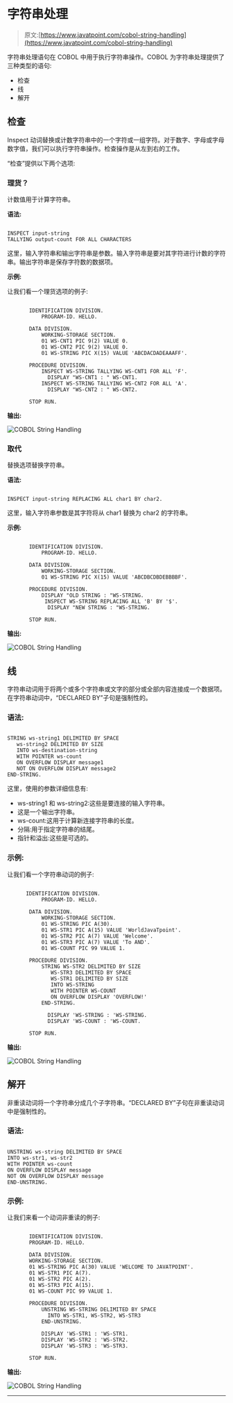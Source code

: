# 字符串处理

> 原文:[https://www.javatpoint.com/cobol-string-handling](https://www.javatpoint.com/cobol-string-handling)

字符串处理语句在 COBOL 中用于执行字符串操作。COBOL 为字符串处理提供了三种类型的语句:

*   检查
*   线
*   解开

## 检查

Inspect 动词替换或计数字符串中的一个字符或一组字符。对于数字、字母或字母数字值，我们可以执行字符串操作。检查操作是从左到右的工作。

“检查”提供以下两个选项:

### 理货？

计数值用于计算字符串。

**语法:**

```

INSPECT input-string
TALLYING output-count FOR ALL CHARACTERS

```

这里，输入字符串和输出字符串是参数。输入字符串是要对其字符进行计数的字符串。输出字符串是保存字符数的数据项。

**示例:**

让我们看一个理货选项的例子:

```

       IDENTIFICATION DIVISION.
           PROGRAM-ID. HELLO.

       DATA DIVISION.
           WORKING-STORAGE SECTION.
           01 WS-CNT1 PIC 9(2) VALUE 0.
           01 WS-CNT2 PIC 9(2) VALUE 0.
           01 WS-STRING PIC X(15) VALUE 'ABCDACDADEAAAFF'.

       PROCEDURE DIVISION.
           INSPECT WS-STRING TALLYING WS-CNT1 FOR ALL 'F'.
             DISPLAY "WS-CNT1 : " WS-CNT1.
           INSPECT WS-STRING TALLYING WS-CNT2 FOR ALL 'A'.
             DISPLAY "WS-CNT2 : " WS-CNT2.

       STOP RUN.

```

**输出:**

![COBOL String Handling](../Images/4fcdee192e6b709a77982dd3042b8325.png)

### 取代

替换选项替换字符串。

**语法:**

```

INSPECT input-string REPLACING ALL char1 BY char2.

```

这里，输入字符串参数是其字符将从 char1 替换为 char2 的字符串。

**示例:**

```

       IDENTIFICATION DIVISION.
           PROGRAM-ID. HELLO.

       DATA DIVISION.
           WORKING-STORAGE SECTION.
           01 WS-STRING PIC X(15) VALUE 'ABCDBCDBDEBBBBF'.

       PROCEDURE DIVISION.
           DISPLAY "OLD STRING : "WS-STRING.
            INSPECT WS-STRING REPLACING ALL 'B' BY '$'.
             DISPLAY "NEW STRING : "WS-STRING.

       STOP RUN. 

```

**输出:**

![COBOL String Handling](../Images/d03a62ea11e8dd444c336c0e2edf11dc.png)

## 线

字符串动词用于将两个或多个字符串或文字的部分或全部内容连接成一个数据项。在字符串动词中，“DECLARED BY”子句是强制性的。

### 语法:

```

STRING ws-string1 DELIMITED BY SPACE
   ws-string2 DELIMITED BY SIZE
   INTO ws-destination-string
   WITH POINTER ws-count
   ON OVERFLOW DISPLAY message1
   NOT ON OVERFLOW DISPLAY message2
END-STRING.

```

这里，使用的参数详细信息有:

*   ws-string1 和 ws-string2:这些是要连接的输入字符串。
*   这是一个输出字符串。
*   ws-count:这用于计算新连接字符串的长度。
*   分隔:用于指定字符串的结尾。
*   指针和溢出:这些是可选的。

### 示例:

让我们看一个字符串动词的例子:

```

      IDENTIFICATION DIVISION.
           PROGRAM-ID. HELLO.

       DATA DIVISION.
           WORKING-STORAGE SECTION.
           01 WS-STRING PIC A(30).
           01 WS-STR1 PIC A(15) VALUE 'WorldJavaTpoint'.
           01 WS-STR2 PIC A(7) VALUE 'Welcome'.
           01 WS-STR3 PIC A(7) VALUE 'To AND'.
           01 WS-COUNT PIC 99 VALUE 1.

       PROCEDURE DIVISION.
           STRING WS-STR2 DELIMITED BY SIZE
              WS-STR3 DELIMITED BY SPACE
              WS-STR1 DELIMITED BY SIZE
              INTO WS-STRING 
              WITH POINTER WS-COUNT
              ON OVERFLOW DISPLAY 'OVERFLOW!' 
           END-STRING.

             DISPLAY 'WS-STRING : 'WS-STRING.
             DISPLAY 'WS-COUNT : 'WS-COUNT.

       STOP RUN.

```

**输出:**

![COBOL String Handling](../Images/bfe807ea0ae58ecfcc212bc3f666e908.png)

## 解开

非重读动词将一个字符串分成几个子字符串。“DECLARED BY”子句在非重读动词中是强制性的。

### 语法:

```

UNSTRING ws-string DELIMITED BY SPACE
INTO ws-str1, ws-str2
WITH POINTER ws-count
ON OVERFLOW DISPLAY message
NOT ON OVERFLOW DISPLAY message
END-UNSTRING.

```

### 示例:

让我们来看一个动词非重读的例子:

```

       IDENTIFICATION DIVISION.
       PROGRAM-ID. HELLO.

       DATA DIVISION.
       WORKING-STORAGE SECTION.
       01 WS-STRING PIC A(30) VALUE 'WELCOME TO JAVATPOINT'.
       01 WS-STR1 PIC A(7).
       01 WS-STR2 PIC A(2).
       01 WS-STR3 PIC A(15).
       01 WS-COUNT PIC 99 VALUE 1.

       PROCEDURE DIVISION.
           UNSTRING WS-STRING DELIMITED BY SPACE
             INTO WS-STR1, WS-STR2, WS-STR3
           END-UNSTRING.

           DISPLAY 'WS-STR1 : 'WS-STR1.
           DISPLAY 'WS-STR2 : 'WS-STR2.
           DISPLAY 'WS-STR3 : 'WS-STR3.

       STOP RUN.

```

**输出:**

![COBOL String Handling](../Images/81f2ad65dc53b6fb0e7e3f11c81dbae2.png)

* * *